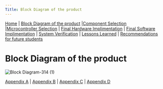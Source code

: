 ```yaml
---
Title: Block Diagram of the product
---
```

[Home](/index.md) | [Block Diagram of the product](/Block_Diagram_of_the_product.md) |[Component Selection](/Component_Selection.md) |[Microcontroller Selection](/Microcontroller_Selection.md) | [Final Hardware Implimentation](/Final_Hardware_Implementation.md) | [Final Software Implimentation](/Software_Proposal.md) | [System Verification](/System_Verification.md) | [Lessons Learned](/Lessons_Learned.md) | [Recommendations for future students](/Recommendations_for_future_students.md)

# Block Diagram of the product 
![Block Diagram-314 (1)](https://github.com/EGR314-Spring2024-Team303/EGR314-Spring2024-Team303.github.io/assets/156623314/bbce8f6a-56d2-4d08-9275-a05007e62109)

[Appendix A](/Appendix_A.md) | [Appendix B](/Appendix_B.md) | [Appendix C](/Appendix_C.md) | [Appendix D](/Appendix_D.md)
